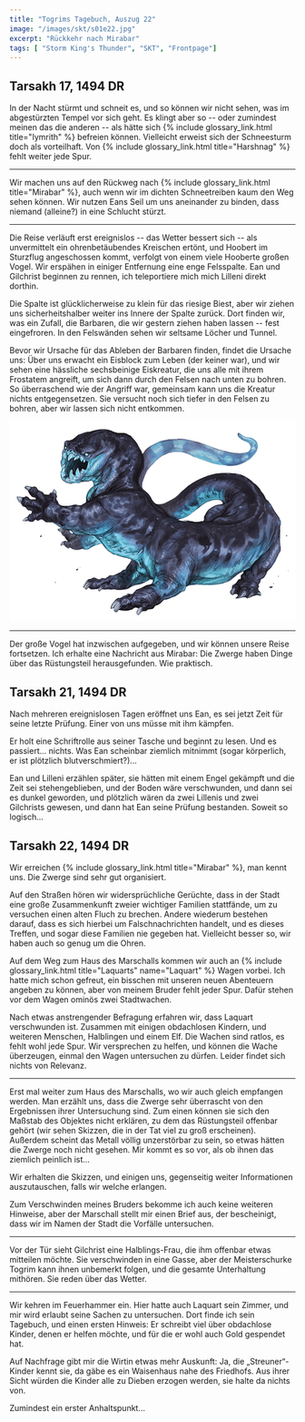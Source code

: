 ```yaml
---
title: "Togrims Tagebuch, Auszug 22"
image: "/images/skt/s01e22.jpg"
excerpt: "Rückkehr nach Mirabar"
tags: [ "Storm King's Thunder", "SKT", "Frontpage"]
---
```


## Tarsakh 17, 1494 DR

In der Nacht stürmt und schneit es, und so können wir nicht sehen, was im abgestürzten Tempel vor
sich geht. Es klingt aber so -- oder zumindest meinen das die anderen -- als hätte sich {% include
glossary_link.html title="Iymrith" %} befreien können. Vielleicht erweist sich der Schneesturm doch
als vorteilhaft. Von {% include glossary_link.html title="Harshnag" %} fehlt weiter jede Spur.

---

Wir machen uns auf den Rückweg nach {% include glossary_link.html title="Mirabar" %}, auch wenn
wir im dichten Schneetreiben kaum den Weg sehen können. Wir nutzen Eans Seil um uns aneinander
zu binden, dass niemand (alleine?) in eine Schlucht stürzt.

---

Die Reise verläuft erst ereignislos -- das Wetter bessert sich -- als unvermittelt ein
ohrenbetäubendes Kreischen ertönt, und Hoobert im Sturzflug angeschossen kommt, verfolgt von einem
viele Hooberte großen Vogel. Wir erspähen in einiger Entfernung eine enge Felsspalte. Ean und
Gilchrist beginnen zu rennen, ich teleportiere mich mich Lilleni direkt dorthin.

Die Spalte ist glücklicherweise zu klein für das riesige Biest, aber wir ziehen uns
sicherheitshalber weiter ins Innere der Spalte zurück. Dort finden wir, was ein Zufall, die
Barbaren, die wir gestern ziehen haben lassen -- fest eingefroren. In den Felswänden sehen wir
seltsame Löcher und Tunnel.

Bevor wir Ursache für das Ableben der Barbaren finden, findet die Ursache uns: Über uns erwacht ein
Eisblock zum Leben (der keiner war), und wir sehen eine hässliche sechsbeinige Eiskreatur, die uns
alle mit ihrem Frostatem angreift, um sich dann durch den Felsen nach unten zu bohren. So
überraschend wie der Angriff war, gemeinsam kann uns die Kreatur nichts entgegensetzen.  Sie
versucht noch sich tiefer in den Felsen zu bohren, aber wir lassen sich nicht entkommen.

<img src='/images/skt/frost_salamander.png' class="auto -x600" />

---

Der große Vogel hat inzwischen aufgegeben, und wir können unsere Reise fortsetzen. Ich erhalte eine
Nachricht aus Mirabar: Die Zwerge haben Dinge über das Rüstungsteil herausgefunden. Wie praktisch.

## Tarsakh 21, 1494 DR

Nach mehreren ereignislosen Tagen eröffnet uns Ean, es sei jetzt Zeit für seine letzte Prüfung.
Einer von uns müsse mit ihm kämpfen.

Er holt eine Schriftrolle aus seiner Tasche und beginnt zu lesen. Und es passiert...  nichts. Was
Ean scheinbar ziemlich mitnimmt (sogar körperlich, er ist plötzlich blutverschmiert?)...

Ean und Lilleni erzählen später, sie hätten mit einem Engel gekämpft und die Zeit sei
stehengeblieben, und der Boden wäre verschwunden, und dann sei es dunkel geworden, und plötzlich
wären da zwei Lillenis und zwei Gilchrists gewesen, und dann hat Ean seine Prüfung bestanden.
Soweit so logisch...

## Tarsakh 22, 1494 DR

Wir erreichen {% include glossary_link.html title="Mirabar" %}, man kennt uns. Die Zwerge sind
sehr gut organisiert.

Auf den Straßen hören wir widersprüchliche Gerüchte, dass in der Stadt eine große Zusammenkunft
zweier wichtiger Familien stattfände, um zu versuchen einen alten Fluch zu brechen. Andere wiederum
bestehen darauf, dass es sich hierbei um Falschnachrichten handelt, und es dieses Treffen, und sogar
diese Familien nie gegeben hat. Vielleicht besser so, wir haben auch so genug um die Ohren.

Auf dem Weg zum Haus des Marschalls kommen wir auch an {% include glossary_link.html
title="Laquarts" name="Laquart" %} Wagen vorbei. Ich hatte mich schon gefreut, ein bisschen mit
unseren neuen Abenteuern angeben zu können, aber von meinem Bruder fehlt jeder Spur. Dafür stehen
vor dem Wagen ominös zwei Stadtwachen.

Nach etwas anstrengender Befragung erfahren wir, dass Laquart verschwunden ist. Zusammen mit
einigen obdachlosen Kindern, und weiteren Menschen, Halblingen und einem Elf. Die Wachen sind
ratlos, es fehlt wohl jede Spur. Wir versprechen zu helfen, und können die Wache überzeugen, einmal
den Wagen untersuchen zu dürfen. Leider findet sich nichts von Relevanz.

---

Erst mal weiter zum Haus des Marschalls, wo wir auch gleich empfangen werden. Man erzählt uns, dass
die Zwerge sehr überrascht von den Ergebnissen ihrer Untersuchung sind. Zum einen können sie sich
den Maßstab des Objektes nicht erklären, zu dem das Rüstungsteil offenbar gehört (wir sehen Skizzen,
die in der Tat viel zu groß erscheinen). Außerdem scheint das Metall völlig unzerstörbar zu sein, so
etwas hätten die Zwerge noch nicht gesehen. Mir kommt es so vor, als ob ihnen das ziemlich peinlich
ist...

Wir erhalten die Skizzen, und einigen uns, gegenseitig weiter Informationen auszutauschen, falls
wir welche erlangen.

Zum Verschwinden meines Bruders bekomme ich auch keine weiteren Hinweise, aber der Marschall stellt
mir einen Brief aus, der bescheinigt, dass wir im Namen der Stadt die Vorfälle untersuchen.

---

Vor der Tür sieht Gilchrist eine Halblings-Frau, die ihm offenbar etwas mitteilen möchte. Sie
verschwinden in eine Gasse, aber der Meisterschurke Togrim kann ihnen unbemerkt folgen, und
die gesamte Unterhaltung mithören. Sie reden über das Wetter.

---

Wir kehren im Feuerhammer ein. Hier hatte auch Laquart sein Zimmer, und mir wird erlaubt seine
Sachen zu untersuchen. Dort finde ich sein Tagebuch, und einen ersten Hinweis: Er schreibt viel
über obdachlose Kinder, denen er helfen möchte, und für die er wohl auch Gold gespendet hat.

Auf Nachfrage gibt mir die Wirtin etwas mehr Auskunft: Ja, die „Streuner“-Kinder kennt sie, da
gäbe es ein Waisenhaus nahe des Friedhofs. Aus ihrer Sicht würden die Kinder alle zu Dieben erzogen
werden, sie halte da nichts von.

Zumindest ein erster Anhaltspunkt...
